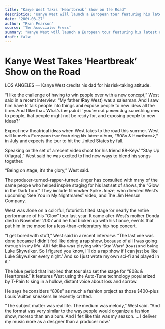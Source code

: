 ```yaml
---
title: "Kanye West Takes ‘Heartbreak’ Show on the Road"
description: "Kanye West will launch a European tour featuring his latest album, “808s & Heartbreak” in July and expects the tour to hit the United States by fall. West was alone on a colorful, futuristic tilted st..."
date: "2009-03-27"
author: "Ryan Pearson"
source: "The Associated Press"
summary: "Kanye West will launch a European tour featuring his latest album, “808s & Heartbreak” in July and expects the tour to hit the United States by fall. West was alone on a colorful, futuristic tilted stage for nearly the entire performance of his “Glow” tour last year. “Being on stage, it’s the glory,” West said."
draft: false
---
```


# Kanye West Takes ‘Heartbreak’ Show on the Road

LOS ANGELES — Kanye West credits his dad for his risk-taking attitude.

“I like the challenge of having to win people over with a new concept,” West said in a recent interview. “My father (Ray West) was a salesman. And I saw him have to talk people into things and expose people to new ideas all the time. And I like that. What’s the point if you’re not presenting something new to people, that people might not be ready for, and exposing people to new ideas?”

Expect new theatrical ideas when West takes to the road this summer. West will launch a European tour featuring his latest album, “808s & Heartbreak,” in July and expects the tour to hit the United States by fall.

Speaking on the set of a recent video shoot for his friend 88-Keys’ “Stay Up (Viagra),” West said he was excited to find new ways to blend his songs together.

“Being on stage, it’s the glory,” West said.

The producer-turned-rapper-turned-singer has consulted with many of the same people who helped inspire staging for his last set of shows, the “Glow in the Dark Tour.” They include filmmaker Spike Jonze, who directed West’s upcoming “See You in My Nightmares” video, and The Jim Henson Company.

West was alone on a colorful, futuristic tilted stage for nearly the entire performance of his “Glow” tour last year. It came after West’s mother Donda died in November 2007 and he had broken up with his fiance, events that put him in the mood for a less-than-celebratory hip-hop concert.

“I get bored with stuff,” West said in a recent interview. “The last one was done because I didn’t feel like doing a rap show, because of all I was going through in my life. All I felt like was playing with ‘Star Wars’ (toys) and being Luke Skywalker. So I figured you know, I’ll do a rap show if I can just be like Luke Skywalker every night.’ And so I just wrote my own sci-fi and played in it.”

The blue period that inspired that tour also set the stage for “808s & Heartbreak.” It features West using the Auto-Tune technology popularized by T-Pain to sing in a hollow, distant voice about loss and sorrow.

He says he considers “808s” as much a fashion project as those $400-plus Louis Vuitton sneakers he recently crafted.

“The subject matter was real life. The medium was melody,” West said. “And the format was very similar to the way people would organize a fashion show, moreso than an album. And I felt like this was my season. … I deliver my music more as a designer than a producer now.”
